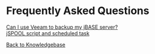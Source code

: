 # Frequently Asked Questions

<PageHeader />

[Can I use Veeam to backup my jBASE server?](./backups-using-veeam/README.md)  
[jSPOOL script and scheduled task](./jspool-script&scheduled-task/README.md)

[Back to Knowledgebase](./../README.md)
